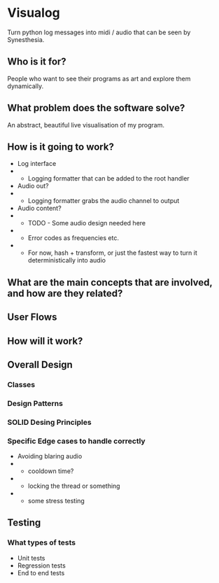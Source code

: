 # Visualog

Turn python log messages into midi / audio that can be seen by Synesthesia.

## Who is it for? 

People who want to see their programs as art and explore them dynamically.

## What problem does the software solve? 

An abstract, beautiful live visualisation of my program.

## How is it going to work? 

- Log interface
- - Logging formatter that can be added to the root handler
- Audio out? 
- - Logging formatter grabs the audio channel to output
- Audio content? 
- - TODO - Some audio design needed here 
- - Error codes as frequencies etc. 
- - For now, hash + transform, or just the fastest way to turn it deterministically into audio

## What are the main concepts that are involved, and how are they related? 

## User Flows

## How will it work? 

## Overall Design

### Classes

### Design Patterns

### SOLID Desing Principles

### Specific Edge cases to handle correctly

- Avoiding blaring audio
- - cooldown time? 
- - locking the thread or something
- - some stress testing

## Testing

### What types of tests

- Unit tests
- Regression tests
- End to end tests








